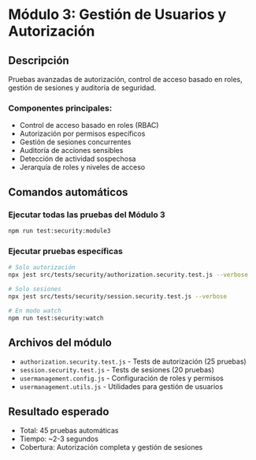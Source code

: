 # Módulo 3: Gestión de Usuarios y Autorización

## Descripción
Pruebas avanzadas de autorización, control de acceso basado en roles, gestión de sesiones y auditoría de seguridad.

### Componentes principales:
- Control de acceso basado en roles (RBAC)
- Autorización por permisos específicos
- Gestión de sesiones concurrentes
- Auditoría de acciones sensibles
- Detección de actividad sospechosa
- Jerarquía de roles y niveles de acceso

## Comandos automáticos

### Ejecutar todas las pruebas del Módulo 3
```bash
npm run test:security:module3
```

### Ejecutar pruebas específicas
```bash
# Solo autorización
npx jest src/tests/security/authorization.security.test.js --verbose

# Solo sesiones
npx jest src/tests/security/session.security.test.js --verbose

# En modo watch
npm run test:security:watch
```

## Archivos del módulo
- `authorization.security.test.js` - Tests de autorización (25 pruebas)
- `session.security.test.js` - Tests de sesiones (20 pruebas)
- `usermanagement.config.js` - Configuración de roles y permisos
- `usermanagement.utils.js` - Utilidades para gestión de usuarios

## Resultado esperado
- Total: 45 pruebas automáticas
- Tiempo: ~2-3 segundos
- Cobertura: Autorización completa y gestión de sesiones
